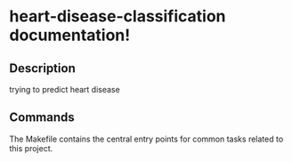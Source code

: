 # heart-disease-classification documentation!

## Description

trying to predict heart disease

## Commands

The Makefile contains the central entry points for common tasks related to this project.

